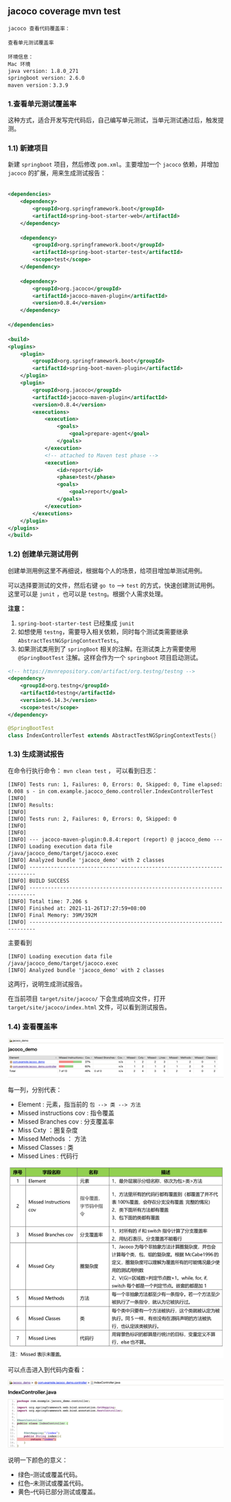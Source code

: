 ## jacoco coverage mvn test


    jacoco 查看代码覆盖率：

    查看单元测试覆盖率

    环境信息：
    Mac 环境
    java version: 1.8.0_271
    springboot version: 2.6.0
    maven version：3.3.9



### 1.查看单元测试覆盖率

这种方式，适合开发写完代码后，自己编写单元测试，当单元测试通过后，触发提测。

### 1.1) 新建项目


新建 `springboot` 项目，然后修改 `pom.xml`。主要增加一个 `jacoco` 依赖，并增加 `jacoco` 的扩展，用来生成测试报告：


```xml

<dependencies>
    <dependency>
        <groupId>org.springframework.boot</groupId>
        <artifactId>spring-boot-starter-web</artifactId>
    </dependency>

    <dependency>
        <groupId>org.springframework.boot</groupId>
        <artifactId>spring-boot-starter-test</artifactId>
        <scope>test</scope>
    </dependency>

    <dependency>
        <groupId>org.jacoco</groupId>
        <artifactId>jacoco-maven-plugin</artifactId>
        <version>0.8.4</version>
    </dependency>

</dependencies>

<build>
<plugins>
    <plugin>
        <groupId>org.springframework.boot</groupId>
        <artifactId>spring-boot-maven-plugin</artifactId>
    </plugin>
    <plugin>
        <groupId>org.jacoco</groupId>
        <artifactId>jacoco-maven-plugin</artifactId>
        <version>0.8.4</version>
        <executions>
            <execution>
                <goals>
                    <goal>prepare-agent</goal>
                </goals>
            </execution>
            <!-- attached to Maven test phase -->
            <execution>
                <id>report</id>
                <phase>test</phase>
                <goals>
                    <goal>report</goal>
                </goals>
            </execution>
        </executions>
    </plugin>
</plugins>
</build>

```

### 1.2) 创建单元测试用例


创建单测用例这里不再细说，根据每个人的场景，给项目增加单测试用例。

可以选择要测试的文件，然后右键 `go to` --> `test` 的方式，快速创建测试用例。这里可以是 `junit` ，也可以是 `testng`。根据个人需求处理。


**注意：**

1. `spring-boot-starter-test` 已经集成 `junit`
2. 如想使用 `testng`，需要导入相关依赖，同时每个测试类需要继承 `AbstractTestNGSpringContextTests`。
3. 如果测试类用到了 `springBoot` 相关的注解。在测试类上方需要使用 `@SpringBootTest` 注解。这样会作为一个 `springboot` 项目启动测试。


```xml
<!-- https://mvnrepository.com/artifact/org.testng/testng -->
<dependency>
    <groupId>org.testng</groupId>
    <artifactId>testng</artifactId>
    <version>6.14.3</version>
    <scope>test</scope>
</dependency>

```

```java
@SpringBootTest
class IndexControllerTest extends AbstractTestNGSpringContextTests{}
```


### 1.3) 生成测试报告

在命令行执行命令： `mvn clean test` ， 可以看到日志：

```log
[INFO] Tests run: 1, Failures: 0, Errors: 0, Skipped: 0, Time elapsed: 0.008 s - in com.example.jacoco_demo.controller.IndexControllerTest
[INFO] 
[INFO] Results:
[INFO] 
[INFO] Tests run: 2, Failures: 0, Errors: 0, Skipped: 0
[INFO] 
[INFO] 
[INFO] --- jacoco-maven-plugin:0.8.4:report (report) @ jacoco_demo ---
[INFO] Loading execution data file /java/jacoco_demo/target/jacoco.exec
[INFO] Analyzed bundle 'jacoco_demo' with 2 classes
[INFO] ------------------------------------------------------------------------
[INFO] BUILD SUCCESS
[INFO] ------------------------------------------------------------------------
[INFO] Total time: 7.206 s
[INFO] Finished at: 2021-11-26T17:27:59+08:00
[INFO] Final Memory: 39M/392M
[INFO] ------------------------------------------------------------------------

```

主要看到

```log
[INFO] Loading execution data file /java/jacoco_demo/target/jacoco.exec
[INFO] Analyzed bundle 'jacoco_demo' with 2 classes
```

这两行，说明生成测试报告。


在当前项目 `target/site/jacoco/` 下会生成响应文件，打开 `target/site/jacoco/index.html` 文件，可以看到测试报告。


### 1.4) 查看覆盖率


![jacoco_coverage_01](../images/jacoco_coverage_01.png)


每一列，分别代表：

- Element : 元素，指当前的 `包 --> 类 --> 方法`
- Missed instructions cov : 指令覆盖
- Missed Branches cov : 分支覆盖率
- Miss Cxty ：圈复杂度
- Missed Methods ： 方法
- Missed Classes : 类
- Missed Lines : 代码行
  

![jacoco_coverage_03](../images/jacoco_coverage_03.png)



可以点击进入到代码内查看：

![jacoco_coverage_02](../images/jacoco_coverage_02.png)


说明一下颜色的意义：

- 绿色–测试或覆盖代码。
- 红色–未测试或覆盖代码。
- 黄色–代码已部分测试或覆盖。
